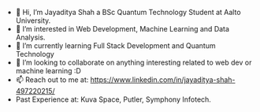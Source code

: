 - 👋 Hi, I’m Jayaditya Shah a BSc Quantum Technology Student at Aalto University.
- 👀 I’m interested in Web Development, Machine Learning and Data Analysis. 
- 🌱 I’m currently learning Full Stack Development and Quantum Technology
- 💞️ I’m looking to collaborate on anything interesting related to web dev or machine learning :D
- 📫 Reach out to me at: https://www.linkedin.com/in/jayaditya-shah-497220215/
- Past Experience at: Kuva Space, Putler, Symphony Infotech.
 
<!---
jayadityashah/jayadityashah is a ✨ special ✨ repository because its `README.md` (this file) appears on your GitHub profile.
You can click the Preview link to take a look at your changes.
--->
